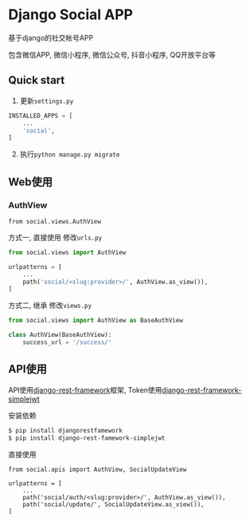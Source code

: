 # Django Social APP

基于django的社交帐号APP

包含微信APP, 微信小程序, 微信公众号, 抖音小程序, QQ开放平台等


## Quick start

1. 更新`settings.py`

```python
INSTALLED_APPS = [
    ...
    'social',
]
```

2. 执行`python manage.py migrate`

## Web使用

### AuthView

`from social.views.AuthView`

方式一, 直接使用
修改`urls.py`
```python
from social.views import AuthView

urlpatterns = [
    ...
    path('social/<slug:provider>/', AuthView.as_view()),
]
```

方式二, 继承
修改`views.py`

```python
from social.views import AuthView as BaseAuthView

class AuthView(BaseAuthView):
    success_url = '/success/'
```

## API使用

API使用[django-rest-framework](https://www.django-rest-framework.org/)框架, Token使用[django-rest-framework-simplejwt](https://github.com/davesque/django-rest-framework-simplejwt)

安装依赖

```bash
$ pip install djangorestfamework
$ pip install django-rest-famework-simplejwt

```

直接使用

```
from social.apis import AuthView, SocialUpdateView

urlpatterns = [
    ...
    path('social/auth/<slug:provider>/', AuthView.as_view()),
    path('social/update/', SocialUpdateView.as_view()),
]
```
